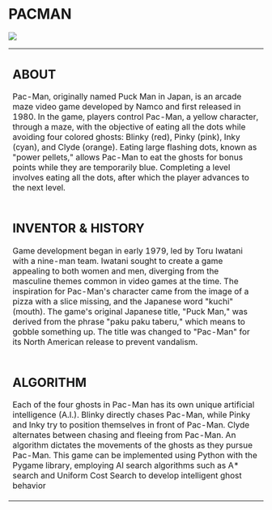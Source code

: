 # PACMAN

 <img src="https://github.com/user-attachments/assets/adf916f8-0cdd-4aa5-a500-ed614b0e680f">

<table>
  <tr>
    <td>
      <h2>ABOUT</h2>
      <p>Pac-Man, originally named Puck Man in Japan, is an arcade maze video game developed by Namco and first released in 1980. In the game, players control Pac-Man, a yellow character, through a maze, with the objective of eating all the dots while avoiding four colored ghosts: Blinky (red), Pinky (pink), Inky (cyan), and Clyde (orange). Eating large flashing dots, known as "power pellets," allows Pac-Man to eat the ghosts for bonus points while they are temporarily blue. Completing a level involves eating all the dots, after which the player advances to the next level.</p>
    </td>
     </tr>
 <tr>
  <td>
   <h2>INVENTOR & HISTORY</h2>
   <p>Game development began in early 1979, led by Toru Iwatani with a nine-man team. Iwatani sought to create a game appealing to both women and men, diverging from the masculine themes common in video games at the time. The inspiration for Pac-Man's character came from the image of a pizza with a slice missing, and the Japanese word "kuchi" (mouth). The game's original Japanese title, "Puck Man," was derived from the phrase "paku paku taberu," which means to gobble something up. The title was changed to "Pac-Man" for its North American release to prevent vandalism.</p>
  </td>
 </tr>
 <tr>
  <td>
   <h2>ALGORITHM</h2>
   <p>Each of the four ghosts in Pac-Man has its own unique artificial intelligence (A.I.). Blinky directly chases Pac-Man, while Pinky and Inky try to position themselves in front of Pac-Man. Clyde alternates between chasing and fleeing from Pac-Man. An algorithm dictates the movements of the ghosts as they pursue Pac-Man. This game can be implemented using Python with the Pygame library, employing AI search algorithms such as A* search and Uniform Cost Search to develop intelligent ghost behavior</p>
  </td>
 </tr>
</table>


